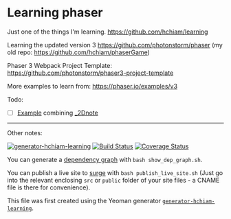 # Learning phaser

Just one of the things I'm learning. <https://github.com/hchiam/learning>

Learning the updated version 3 <https://github.com/photonstorm/phaser> (my old repo: <https://github.com/hchiam/phaserGame>)

Phaser 3 Webpack Project Template: <https://github.com/photonstorm/phaser3-project-template>

More examples to learn from: <https://phaser.io/examples/v3>

Todo:

- [ ] [Example](https://github.com/hchiam/learning-phaser/issues/1) combining [_2Dnote](https://github.com/hchiam/_2Dnote)

---

Other notes:

[![generator-hchiam-learning](https://img.shields.io/badge/built%20with-generator--hchiam--learning-brightgreen.svg)](https://github.com/hchiam/generator-hchiam-learning) [![Build Status](https://travis-ci.org/hchiam/learning-phaser.svg?branch=master)](https://travis-ci.org/hchiam/learning-phaser) [![Coverage Status](https://coveralls.io/repos/github/hchiam/learning-phaser/badge.svg?branch=master)](https://coveralls.io/github/hchiam/learning-phaser?branch=master)

You can generate a [dependency graph](https://github.com/hchiam/learning-dependency-cruiser) with `bash show_dep_graph.sh`.

You can publish a live site to [surge](https://github.com/hchiam/learning-surge) with `bash publish_live_site.sh` (Just go into the relevant enclosing `src` or `public` folder of your site files - a CNAME file is there for convenience).

This file was first created using the Yeoman generator [`generator-hchiam-learning`](https://www.npmjs.com/package/generator-hchiam-learning).
